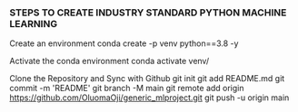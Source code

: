 ### STEPS TO CREATE INDUSTRY STANDARD PYTHON MACHINE LEARNING
Create an environment
conda create -p venv python==3.8 -y

Activate the conda environment
conda activate venv/

Clone the Repository and Sync with Github
git init
git add README.md
git commit -m 'README'
git branch -M main
git remote add origin https://github.com/OluomaOji/generic_mlproject.git
git push -u origin main